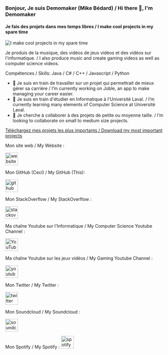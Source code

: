 ### Bonjour, Je suis Demomaker (Mike Bédard) / Hi there 👋, I'm Demomaker
#### Je fais des projets dans mes temps libres / I make cool projects in my spare time
![I make cool projects in my spare time](https://user-images.githubusercontent.com/18319764/98472266-fa7e8d80-21bf-11eb-87c0-81f1076a323b.png)

Je produis de la musique, des vidéos de jeux vidéos et des vidéos sur l'informatique. / I also produce music and create gaming videos as well as computer science videos.

Compétences / Skills: Java / C# / C++ / Javascript / Python

- 🔭 Je suis en train de travailler sur un projet qui permettrait de mieux gérer sa carrière / I’m currently working on Joble, an app to make managing your career easier. 
- 🌱 Je suis en train d'étudier en Informatique à l'Université Laval. / I’m currently learning many elements of Computer Science at Université Laval. 
- 👯 Je cherche à collaborer à des projets de petite ou moyenne taille. / I’m looking to collaborate on small to medium size projects. 

[Téléchargez mes projets les plus importants / Download my most important projects](https://demomaker.github.io/GitHubRepoDownloader/?repo=https%3A%2F%2Fgithub.com%2FDemomaker%2FGitHubRepoDownloader%2Bhttps%3A%2F%2Fgithub.com%2FDemomaker%2FDAG%2Bhttps%3A%2F%2Fgithub.com%2FDemomaker%2FSimpleCalculatorElectronJS%2Bhttps%3A%2F%2Fgithub.com%2FDemomaker%2FM-r-k%2Bhttps%3A%2F%2Fgithub.com%2FDemomaker%2FLevelCreator%2Bhttps%3A%2F%2Fgithub.com%2FDemomaker%2FOffline-Video-Library%2Bhttps%3A%2F%2Fgithub.com%2FDemomaker%2FTalesOfBlemblemia)

Mon site web / My Website :

[<img src='https://cdn.jsdelivr.net/npm/simple-icons@3.0.1/icons/icloud.svg' alt='website' height='40'>](https://social.demomaker.net)  

Mon GitHub (Ceci) / My GitHub (This):

[<img src='https://cdn.jsdelivr.net/npm/simple-icons@3.0.1/icons/github.svg' alt='github' height='40'>](https://github.com/Demomaker)  

Mon StackOverflow / My StackOverflow :

[<img src='https://cdn.jsdelivr.net/npm/simple-icons@3.0.1/icons/stackoverflow.svg' alt='stackoverflow' height='40'>](https://stackoverflow.com/users/12732995/demomaker)  

Ma chaîne Youtube sur l'Informatique / My Computer Science Youtube Channel : 

[<img src='https://cdn.jsdelivr.net/npm/simple-icons@3.0.1/icons/youtube.svg' alt='YouTube' height='40'>](https://www.youtube.com/channel/DemomakerMinecraft)  

Ma chaîne Youtube sur les jeux vidéos / My Gaming Youtube Channel :

[<img src='https://cdn.jsdelivr.net/npm/simple-icons@3.0.1/icons/youtube.svg' alt='youtube' height='40'>](https://www.youtube.com/channel/DemomakerMinecraftYT)  

Mon Twitter / My Twitter :

[<img src='https://cdn.jsdelivr.net/npm/simple-icons@3.0.1/icons/twitter.svg' alt='twitter' height='40'>](https://twitter.com/DemomakerMC)  

Mon Soundcloud / My Soundcloud :

[<img src='https://cdn.jsdelivr.net/npm/simple-icons@3.0.1/icons/soundcloud.svg' alt='soundcloud' height='40'>](https://www.soundcloud.com/Demomaker) 

Mon Spotify / My Spotify :
[<img src='https://cdn.jsdelivr.net/npm/simple-icons@3.0.1/icons/spotify.svg' alt='spotify' height='40'>](https://open.spotify.com/artist/5e5vTdMBl20CuMRhcQSLPz)



